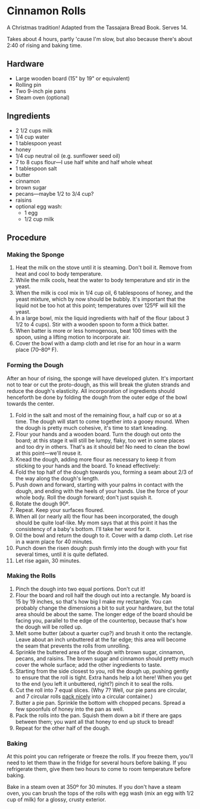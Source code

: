 # Cinnamon Rolls

A Christmas tradition! Adapted from the Tassajara Bread Book. Serves 14.

Takes about 4 hours, partly 'cause I'm slow, but also because there's about 2:40 of rising and baking time.

## Hardware

- Large wooden board (15" by 19" or equivalent)
- Rolling pin
- Two 9-inch pie pans
- Steam oven (optional)

## Ingredients

- 2 1/2 cups milk
- 1/4 cup water
- 1 tablespoon yeast
- honey
- 1/4 cup neutral oil (e.g. sunflower seed oil)
- 7 to 8 cups flour—I use half white and half whole wheat
- 1 tablespoon salt
- butter
- cinnamon
- brown sugar
- pecans—maybe 1/2 to 3/4 cup?
- raisins
- optional egg wash:
  - 1 egg
  - 1/2 cup milk

## Procedure

### Making the Sponge

1. Heat the milk on the stove until it is steaming. Don't boil it. Remove from heat and cool to body temperature.
2. While the milk cools, heat the water to body temperature and stir in the yeast.
3. When the milk is cool mix in 1/4 cup oil, 6 tablespoons of honey, and the yeast mixture, which by now should be bubbly.  It's important that the liquid not be too hot at this point; temperatures over 125ºF will kill the yeast.
4. In a large bowl, mix the liquid ingredients with half of the flour (about 3 1/2 to 4 cups). Stir with a wooden spoon to form a thick batter.
5. When batter is more or less homogenous, beat 100 times with the spoon, using a lifting motion to incorporate air.
6. Cover the bowl with a damp cloth and let rise for an hour in a warm place (70–80º F).

### Forming the Dough

After an hour of rising, the sponge will have developed gluten. It's important not to tear or cut the proto-dough, as this will break the gluten strands and reduce the dough's elasticity. All incorporation of ingredients should henceforth be done by folding the dough from the outer edge of the bowl towards the center.

1. Fold in the salt and most of the remaining flour, a half cup or so at a time. The dough will start to come together into a gooey mound. When the dough is pretty much cohesive, it's time to start kneading.
2. Flour your hands and a wooden board. Turn the dough out onto the board; at this stage it will still be lumpy, flaky, too wet in some places and too dry in others. That's as it should be! No need to clean the bowl at this point—we'll reuse it.
3. Knead the dough, adding more flour as necessary to keep it from sticking to your hands and the board. To knead effectively:
  1. Fold the top half of the dough towards you, forming a seam about 2/3 of the way along the dough's length.
  2. Push down and forward, starting with your palms in contact with the dough, and ending with the heels of your hands. Use the force of your whole body. Roll the dough forward; don't just squish it.
  3. Rotate the dough 90º.
  4. Repeat. Keep your surfaces floured.
3. When all (or nearly all) the flour has been incorporated, the dough should be quite loaf-like. My mom says that at this point it has the consistency of a baby's bottom. I'll take her word for it.
4. Oil the bowl and return the dough to it. Cover with a damp cloth. Let rise in a warm place for 40 minutes.
5. Punch down the risen dough: push firmly into the dough with your fist several times, until it is quite deflated.
6. Let rise again, 30 minutes.

### Making the Rolls

1. Pinch the dough into two equal portions. Don't cut it!
2. Flour the board and roll half the dough out into a rectangle. My board is 15 by 19 inches, so that's how big I make my rectangle. You can probably change the dimensions a bit to suit your hardware, but the total area should be about the same. The longer edge of the board should be facing you, parallel to the edge of the countertop, because that's how the dough will be rolled up.
3. Melt some butter (about a quarter cup?) and brush it onto the rectangle. Leave about an inch unbuttered at the far edge; this area will become the seam that prevents the rolls from unrolling.
4. Sprinkle the buttered area of the dough with brown sugar, cinnamon, pecans, and raisins. The brown sugar and cinnamon should pretty much cover the whole surface; add the other ingredients to taste.
5. Starting from the side closest to you, roll the dough up, pushing gently to ensure that the roll is tight. Extra hands help a lot here! When you get to the end (you left it unbuttered, right?) pinch it to seal the rolls.
6. Cut the roll into 7 equal slices. (Why 7? Well, our pie pans are circular, and 7 circular rolls [pack nicely](https://en.wikipedia.org/wiki/Circle_packing) into a circular container.)
7. Butter a pie pan. Sprinkle the bottom with chopped pecans. Spread a few spoonfuls of honey into the pan as well.
8. Pack the rolls into the pan. Squish them down a bit if there are gaps between them; you want all that honey to end up stuck to bread!
9. Repeat for the other half of the dough.

### Baking

At this point you can refrigerate or freeze the rolls. If you freeze them, you'll need to let them thaw in the fridge for several hours before baking. If you refrigerate them, give them two hours to come to room temperature before baking.

Bake in a steam oven at 350º for 30 minutes. If you don't have a steam oven, you can brush the tops of the rolls with egg wash (mix an egg with 1/2 cup of milk) for a glossy, crusty exterior.
